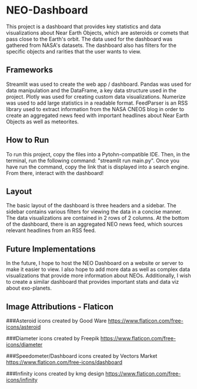 # NEO-Dashboard

This project is a dashboard that provides key statistics and data visualizations about Near Earth Objects, which are asteroids or comets that pass close to the Earth's orbit. The data used for the dashboard was gathered from NASA's datasets. The dashboard also has filters for the specific objects and rarities that the user wants to view.

## Frameworks

Streamlit was used to create the web app / dashboard.
Pandas was used for data manipulation and the DataFrame, a key data structure used in the project.
Plotly was used for creating custom data visualizations.
Numerize was used to add large statistics in a readable format.
FeedParser is an RSS library used to extract information from the NASA CNEOS blog in order to create an aggregated news feed with important headlines about Near Earth Objects as well as meteorites.


## How to Run

To run this project, copy the files into a Pytohn-compatible IDE. Then, in the terminal, run the following command: "streamlit run main.py". Once you have run the command, copy the link that is displayed into a search engine. From there, interact with the dashboard!

## Layout

The basic layout of the dashboard is three headers and a sidebar. The sidebar contains various filters for viewing the data in a concise manner. The data visualizations are contained in 2 rows of 2 columns. At the bottom of the dashboard, there is an aggregated NEO news feed, which sources relevant headlines from an RSS feed.

## Future Implementations
In the future, I hope to host the NEO Dashboard on a website or server to make it easier to view. I also hope to add more data as well as complex data visualizations that provide more information about NEOs. Additionally, I wish to create a similar dashboard that provides important stats and data viz about exo-planets.

## Image Attributions - Flaticon
###Asteroid icons created by Good Ware
https://www.flaticon.com/free-icons/asteroid

###Diameter icons created by Freepik
https://www.flaticon.com/free-icons/diameter

###Speedometer/Dashboard icons created by Vectors Market
https://www.flaticon.com/free-icons/dashboard

###Infinity icons created by kmg design
https://www.flaticon.com/free-icons/infinity
